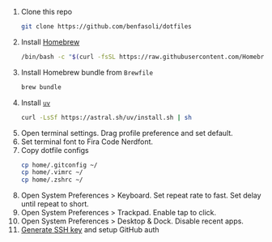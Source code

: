 1. Clone this repo
   ```bash
   git clone https://github.com/benfasoli/dotfiles
   ```
1. Install [Homebrew](https://brew.sh)
   ```bash
   /bin/bash -c "$(curl -fsSL https://raw.githubusercontent.com/Homebrew/install/HEAD/install.sh)"
   ```
1. Install Homebrew bundle from `Brewfile`
   ```bash
   brew bundle
   ```
1. Install [`uv`](https://github.com/astral-sh/uv)
   ```bash
   curl -LsSf https://astral.sh/uv/install.sh | sh
   ```
1. Open terminal settings. Drag profile preference and set default.
1. Set terminal font to Fira Code Nerdfont.
1. Copy dotfile configs
   ```bash
   cp home/.gitconfig ~/
   cp home/.vimrc ~/
   cp home/.zshrc ~/
   ```
1. Open System Preferences > Keyboard. Set repeat rate to fast. Set delay until repeat to short.
1. Open System Preferences > Trackpad. Enable tap to click.
1. Open System Preferences > Desktop & Dock. Disable recent apps.
1. [Generate SSH key](https://docs.github.com/en/authentication/connecting-to-github-with-ssh/generating-a-new-ssh-key-and-adding-it-to-the-ssh-agent) and setup GitHub auth
